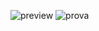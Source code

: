 
![preview](https://github.com/silverblurtype/silverblurtype/assets/163983174/37d5d960-5a24-4771-a47b-a66c23b34ed1)
![prova](https://github.com/silverblurtype/silverblurtype/assets/163983174/bf3438c6-614a-43c1-b6d7-cd1b994d0b90)



<!--
**silverblurtype/silverblurtype** is a ✨ _special_ ✨ repository because its `README.md` (this file) appears on your GitHub profile.

Here are some ideas to get you started:

- 🔭 I’m currently working on ...
- 🌱 I’m currently learning ...
- 👯 I’m looking to collaborate on ...
- 🤔 I’m looking for help with ...
- 💬 Ask me about ...
- 📫 How to reach me: ...
- 😄 Pronouns: ...
- ⚡ Fun fact: ...
-->
